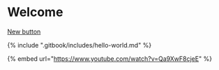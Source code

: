 

# Welcome

<a href="quickstart.md#import" class="button primary">New button</a>


{% include ".gitbook/includes/hello-world.md" %}

{% embed url="https://www.youtube.com/watch?v=Qa9XwF8cjeE" %}
